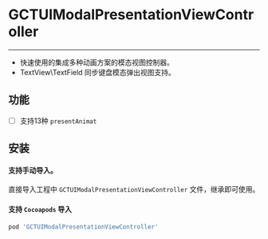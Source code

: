 # GCTUIModalPresentationViewController
- - - - - 
* 快速使用的集成多种动画方案的模态视图控制器。
* TextView\TextField 同步键盘模态弹出视图支持。

## 功能
- [ ] 支持13种 `presentAnimat`
## 安装

#### 支持手动导入。
直接导入工程中 `GCTUIModalPresentationViewController` 文件，继承即可使用。

#### 支持 `Cocoapods` 导入

```ruby
pod 'GCTUIModalPresentationViewController'
```





